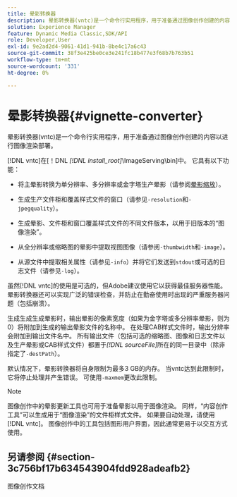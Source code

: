 ```yaml
---
title: 晕影转换器
description: 晕影转换器(vntc)是一个命令行实用程序，用于准备通过图像创作创建的内容以进行图像渲染部署。
solution: Experience Manager
feature: Dynamic Media Classic,SDK/API
role: Developer,User
exl-id: 9e2ad2d4-9061-41d1-941b-8be4c17a6c43
source-git-commit: 38f3e425be0ce3e241fc18b477e3f68b7b763b51
workflow-type: tm+mt
source-wordcount: '331'
ht-degree: 0%

---
```


# 晕影转换器{#vignette-converter}

晕影转换器(vntc)是一个命令行实用程序，用于准备通过图像创作创建的内容以进行图像渲染部署。

[!DNL vntc]在[！DNL *[!DNL install_root]*\ImageServing\bin]中。 它具有以下功能：

* 将主晕影转换为单分辨率、多分辨率或金字塔生产晕影（请参阅[晕影缩放](../../../../ir-api/vntc/utilities/c-ir-vignette-converter-vntc/c-ir-vignette-scaling.md#concept-e373a29c2f954df98d704c7723804585)）。
* 生成生产文件柜和覆盖样式文件的窗口（请参见`-resolution`和`-jpegquality`）。

* 生成晕影、文件柜和窗口覆盖样式文件的不同文件版本，以用于旧版本的“图像渲染”。
* 从全分辨率或缩略图的晕影中提取视图图像（请参阅`-thumbwidth`和`-image`）。
* 从源文件中提取相关属性（请参见`-info`）并将它们发送到`stdout`或可选的日志文件（请参见`-log`）。

虽然[!DNL vntc]的使用是可选的，但Adobe建议使用它以获得最佳服务器性能。 晕影转换器还可以实现广泛的错误检查，并防止在勤奋使用时出现的严重服务器问题（包括崩溃）。

生成生成生成晕影时，输出晕影的像素宽度（如果为金字塔或多分辨率晕影，则为0）将附加到生成的输出晕影文件的名称中。 在处理CAB样式文件时，输出分辨率会附加到输出文件名中。 所有输出文件（包括可选的缩略图、图像和日志文件以及生产晕影或CAB样式文件）都置于&#x200B;*[!DNL sourceFile]*&#x200B;所在的同一目录中（除非指定了`-destPath`）。

默认情况下，晕影转换器将自身限制为最多3 GB的内存。 当vntc达到此限制时，它将停止处理并产生错误。 可使用`-maxmem`更改此限制。

>[!NOTE]
>
>图像创作中的晕影更新工具也可用于准备晕影以用于图像渲染。 同样，“内容创作工具”可以生成用于“图像渲染”的文件柜样式文件。 如果要自动处理，请使用[!DNL vntc]。 图像创作中的工具包括图形用户界面，因此通常更易于以交互方式使用。

## 另请参阅 {#section-3c756bf17b634543904fdd928adeafb2}

图像创作文档
